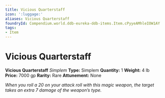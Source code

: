```yaml
---
title: Vicious Quarterstaff
icon: ':luggage:'
aliases: Vicious Quarterstaff
foundryId: Compendium.world.ddb-eureka-ddb-items.Item.cPyyeAMhleIOW1AY
tags:
- Item
---
```


# Vicious Quarterstaff

**Vicious Quarterstaff**
_Simplem_
**Type:** Simplem
**Quantity:** 1
**Weight:** 4 lb
**Price:** 7000 gp
**Rarity:** Rare
**Attunement:** None

*When you roll a 20 on your attack roll with this magic weapon, the target takes an extra 7 damage of the weapon’s type.*